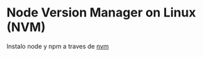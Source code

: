 # Node Version Manager on Linux (NVM)

Instalo node y npm a traves de [nvm](https://github.com/nvm-sh/nvm)
